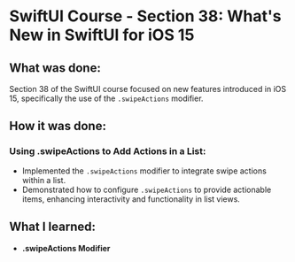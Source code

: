 # SwiftUI Course - Section 38: What's New in SwiftUI for iOS 15

## What was done:
Section 38 of the SwiftUI course focused on new features introduced in iOS 15, specifically the use of the `.swipeActions` modifier.

## How it was done:
### Using .swipeActions to Add Actions in a List:
- Implemented the `.swipeActions` modifier to integrate swipe actions within a list.
- Demonstrated how to configure `.swipeActions` to provide actionable items, enhancing interactivity and functionality in list views.

## What I learned:
- **.swipeActions Modifier**
